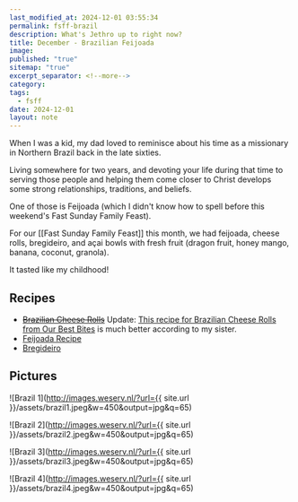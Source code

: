 ```yaml
---
last_modified_at: 2024-12-01 03:55:34
permalink: fsff-brazil
description: What's Jethro up to right now?
title: December - Brazilian Feijoada
image: 
published: "true"
sitemap: "true"
excerpt_separator: <!--more-->
category: 
tags:
  - fsff
date: 2024-12-01
layout: note
---
```

When I was a kid, my dad loved to reminisce about his time as a missionary in Northern Brazil back in the late sixties. 

Living somewhere for two years, and devoting your life during that time to serving those people and helping them come closer to Christ develops some strong relationships, traditions, and beliefs. 

One of those is Feijoada (which I didn't know how to spell before this weekend's Fast Sunday Family Feast). 

For our [[Fast Sunday Family Feast]] this month, we had feijoada, cheese rolls, bregideiro, and açai bowls with fresh fruit (dragon fruit, honey mango, banana, coconut, granola).

It tasted like my childhood! 

## Recipes
- ~~[Brazilian Cheese Rolls](https://recipes.crouton.app/recipes/1955D069-0F5D-4426-AF42-E22F26495F3C?locale=en)~~ Update: [This recipe for Brazilian Cheese Rolls from Our Best Bites](https://ourbestbites.com/quick-brazilian-cheese-rolls-pao-de-queijo-2/) is much better according to my sister.
- [Feijoada Recipe](https://braziliankitchenabroad.com/everyday-black-beans/)
- [Bregideiro](https://recipes.crouton.app/recipes/4062AF44-6F9C-43C8-A5E0-69529AD00450?locale=en)

## Pictures

![Brazil 1](http://images.weserv.nl/?url={{ site.url }}/assets/brazil1.jpeg&w=450&output=jpg&q=65)

![Brazil 2](http://images.weserv.nl/?url={{ site.url }}/assets/brazil2.jpeg&w=450&output=jpg&q=65)

![Brazil 3](http://images.weserv.nl/?url={{ site.url }}/assets/brazil3.jpeg&w=450&output=jpg&q=65)

![Brazil 4](http://images.weserv.nl/?url={{ site.url }}/assets/brazil4.jpeg&w=450&output=jpg&q=65)
